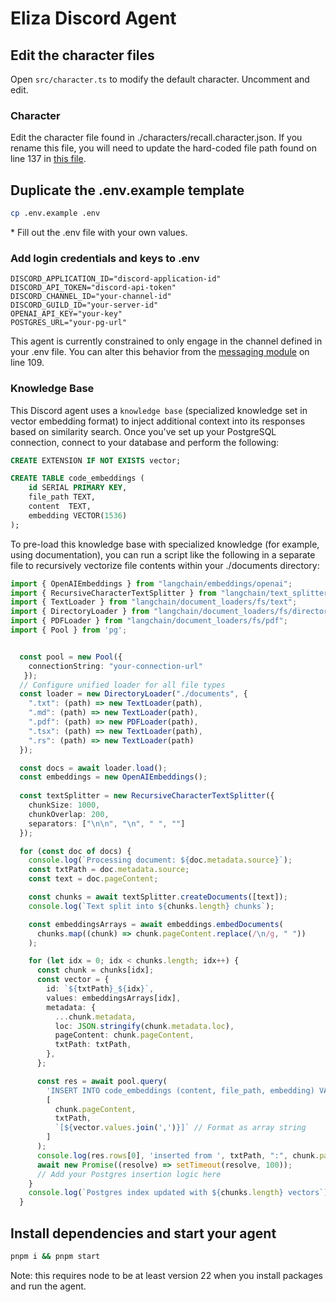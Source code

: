 # Eliza Discord Agent

## Edit the character files

Open `src/character.ts` to modify the default character. Uncomment and edit.

### Character

Edit the character file found in ./characters/recall.character.json. If you rename this file, you will need to update the hard-coded file path found on line 137 in [this file](src/index.ts).

## Duplicate the .env.example template

```bash
cp .env.example .env
```

\* Fill out the .env file with your own values.

### Add login credentials and keys to .env
```
DISCORD_APPLICATION_ID="discord-application-id"
DISCORD_API_TOKEN="discord-api-token"
DISCORD_CHANNEL_ID="your-channel-id"
DISCORD_GUILD_ID="your-server-id"
OPENAI_API_KEY="your-key"
POSTGRES_URL="your-pg-url"
```

This agent is currently constrained to only engage in the channel defined in your .env file. You can alter this behavior from the [messaging module](src/plugin-discord/src/messages.ts) on line 109.

### Knowledge Base

This Discord agent uses a `knowledge base` (specialized knowledge set in vector embedding format) to inject additional context into its responses based on similarity search. Once you've set up your PostgreSQL connection, connect to your database and perform the following:

```sql
CREATE EXTENSION IF NOT EXISTS vector;

CREATE TABLE code_embeddings (        
    id SERIAL PRIMARY KEY,
    file_path TEXT,
    content  TEXT,
    embedding VECTOR(1536)
);
```

To pre-load this knowledge base with specialized knowledge (for example, using documentation), you can run a script like the following in a separate file to recursively vectorize file contents within your ./documents directory:

```typescript
import { OpenAIEmbeddings } from "langchain/embeddings/openai";
import { RecursiveCharacterTextSplitter } from "langchain/text_splitter";
import { TextLoader } from "langchain/document_loaders/fs/text";
import { DirectoryLoader } from "langchain/document_loaders/fs/directory";
import { PDFLoader } from "langchain/document_loaders/fs/pdf";
import { Pool } from 'pg';


  const pool = new Pool({
    connectionString: "your-connection-url"
   });
  // Configure unified loader for all file types
  const loader = new DirectoryLoader("./documents", {
    ".txt": (path) => new TextLoader(path),
    ".md": (path) => new TextLoader(path),
    ".pdf": (path) => new PDFLoader(path),
    ".tsx": (path) => new TextLoader(path),
    ".rs": (path) => new TextLoader(path)
  });

  const docs = await loader.load();
  const embeddings = new OpenAIEmbeddings();
  
  const textSplitter = new RecursiveCharacterTextSplitter({
    chunkSize: 1000,
    chunkOverlap: 200,
    separators: ["\n\n", "\n", " ", ""]
  });

  for (const doc of docs) {
    console.log(`Processing document: ${doc.metadata.source}`);
    const txtPath = doc.metadata.source;
    const text = doc.pageContent;

    const chunks = await textSplitter.createDocuments([text]);
    console.log(`Text split into ${chunks.length} chunks`);

    const embeddingsArrays = await embeddings.embedDocuments(
      chunks.map((chunk) => chunk.pageContent.replace(/\n/g, " "))
    );

    for (let idx = 0; idx < chunks.length; idx++) {
      const chunk = chunks[idx];
      const vector = {
        id: `${txtPath}_${idx}`,
        values: embeddingsArrays[idx],
        metadata: {
          ...chunk.metadata,
          loc: JSON.stringify(chunk.metadata.loc),
          pageContent: chunk.pageContent,
          txtPath: txtPath,
        },
      };

      const res = await pool.query(
        'INSERT INTO code_embeddings (content, file_path, embedding) VALUES ($1, $2, $3::vector)',
        [
          chunk.pageContent,
          txtPath,
          `[${vector.values.join(',')}]` // Format as array string
        ]
      );
      console.log(res.rows[0], 'inserted from ', txtPath, ":", chunk.pageContent.slice);
      await new Promise((resolve) => setTimeout(resolve, 100));
      // Add your Postgres insertion logic here
    }
    console.log(`Postgres index updated with ${chunks.length} vectors`);
  }
```

## Install dependencies and start your agent

```bash
pnpm i && pnpm start
```
Note: this requires node to be at least version 22 when you install packages and run the agent.


```

